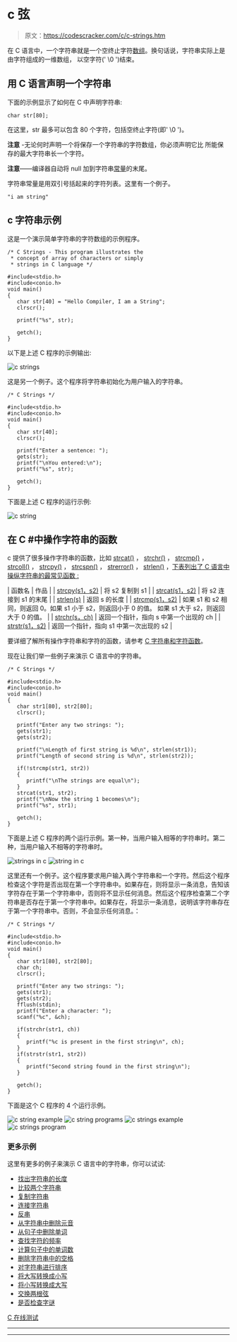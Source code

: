 # c 弦

> 原文：<https://codescracker.com/c/c-strings.htm>

在 C 语言中，一个字符串就是一个空终止字符[数组](/c/c-arrays.htm)。换句话说，字符串实际上是由字符组成的一维数组， 以空字符(' \0 ')结束。

## 用 C 语言声明一个字符串

下面的示例显示了如何在 C 中声明字符串:

```
char str[80];
```

在这里，str 最多可以包含 80 个字符，包括空终止字符(即' \0 ')。

**注意** -无论何时声明一个将保存一个字符串的字符数组，你必须声明它比 所能保存的最大字符串长一个字符。

**注意**——编译器自动将 null 加到字符串[常量](/c/c-constants.htm)的末尾。

字符串常量是用双引号括起来的字符列表。这里有一个例子。

```
"i am string"
```

## c 字符串示例

这是一个演示简单字符串的字符数组的示例程序。

```
/* C Strings - This program illustrates the
 * concept of array of characters or simply
 * strings in C language */

#include<stdio.h>
#include<conio.h>
void main()
{
   char str[40] = "Hello Compiler, I am a String";
   clrscr();

   printf("%s", str);

   getch();
}
```

以下是上述 C 程序的示例输出:

![c strings](img/55bae589dab24ee5a4027aa7ecacbb2a.png)

这是另一个例子。这个程序将字符串初始化为用户输入的字符串。

```
/* C Strings */

#include<stdio.h>
#include<conio.h>
void main()
{
   char str[40];
   clrscr();

   printf("Enter a sentence: ");
   gets(str);
   printf("\nYou entered:\n");
   printf("%s", str);

   getch();
}
```

下面是上述 C 程序的运行示例:

![c string](img/a8445f82ac031df58e6ea4bd21774548.png)

## 在 C #中操作字符串的函数

c 提供了很多操作字符串的函数，比如 [strcat()](/c/function/string-character/strcat.htm) ， [strchr()](/c/function/string-character/strchr.htm) ， [strcmp()](/c/function/string-character/strcmp.htm) ， [strcoll()](/c/function/string-character/strcoll.htm) ， [strcpy()](/c/function/string-character/strcpy.htm) ， [strcspn()](/c/function/string-character/strcspn.htm) ， [strerror()](/c/function/string-character/strerror.htm) ， [strlen()](/c/function/string-character/strlen.htm) ，[下表列出了 C 语言中操纵字符串的最常见函数 :](/c/function/string-character/strncat.htm)

| 函数名 | 作品 |
| [strcpy(s1，s2)](/c/function/string-character/strcpy.htm) | 将 s2 复制到 s1 |
| [strcat(s1，s2)](/c/function/string-character/strcat.htm) | 将 s2 连接到 s1 的末尾 |
| [strlen(s)](/c/function/string-character/strlen.htm) | 返回 s 的长度 |
| [strcmp(s1，s2)](/c/function/string-character/strcmp.htm) | 如果 s1 和 s2 相同，则返回 0。如果 s1 小于 s2，则返回小于 0 的值。
如果 s1 大于 s2，则返回大于 0 的值。 |
| [strchr(s，ch)](/c/function/string-character/strchr.htm) | 返回一个指针，指向 s 中第一个出现的 ch |
| [strstr(s1，s2)](/c/function/string-character/strstr.htm) | 返回一个指针，指向 s1 中第一次出现的 s2 |

要详细了解所有操作字符串和字符的函数，请参考 [C 字符串和字符函数](/c/function/string-character/c-string-character-functions.htm)。

现在让我们举一些例子来演示 C 语言中的字符串。

```
/* C Strings */

#include<stdio.h>
#include<conio.h>
void main()
{
   char str1[80], str2[80];
   clrscr();

   printf("Enter any two strings: ");
   gets(str1);
   gets(str2);

   printf("\nLength of first string is %d\n", strlen(str1));
   printf("Length of second string is %d\n", strlen(str2));

   if(!strcmp(str1, str2))
   {
      printf("\nThe strings are equal\n");
   }
   strcat(str1, str2);
   printf("\nNow the string 1 becomes\n");
   printf("%s", str1);

   getch();
}
```

下面是上述 C 程序的两个运行示例。第一种，当用户输入相等的字符串时。第二种，当用户输入不相等的字符串时。

![strings in c](img/cc72a835610cdaf8d6b7d2565a2debd1.png)
![string in c](img/6214d18459f5475e35c087ccc089f27e.png)

这里还有一个例子。这个程序要求用户输入两个字符串和一个字符。然后这个程序检查这个字符是否出现在第一个字符串中。如果存在，则将显示一条消息，告知该字符存在于第一个字符串中，否则将不显示任何消息。然后这个程序检查第二个字符串是否存在于第一个字符串中。如果存在，将显示一条消息，说明该字符串存在于第一个字符串中。否则，不会显示任何消息。：

```
/* C Strings */

#include<stdio.h>
#include<conio.h>
void main()
{
   char str1[80], str2[80];
   char ch;
   clrscr();

   printf("Enter any two strings: ");
   gets(str1);
   gets(str2);
   fflush(stdin);
   printf("Enter a character: ");
   scanf("%c", &ch);

   if(strchr(str1, ch))
   {
      printf("%c is present in the first string\n", ch);
   }
   if(strstr(str1, str2))
   {
      printf("Second string found in the first string\n");
   }

   getch();
}
```

下面是这个 C 程序的 4 个运行示例。

![c string example](img/a7f0e3bd7d1f80bd664b1ef308fc4569.png)
![c string programs](img/7761338e085d4bec36f371ef3bfa6f46.png)
![c strings example](img/d506c4a9a14323e4a7afa7c049b74f2a.png)
![c strings program](img/6ba5458fe6974ec56e7811851c2b42e4.png)

### 更多示例

这里有更多的例子来演示 C 语言中的字符串，你可以试试:

*   [找出字符串的长度](/c/program/c-program-find-length-of-string.htm)
*   [比较两个字符串](/c/program/c-program-compare-two-string.htm)
*   [复制字符串](/c/program/c-program-copy-string.htm)
*   [连接字符串](/c/program/c-program-concatenate-string.htm)
*   [反串](/c/program/c-program-reverse-string.htm)
*   [从字符串中删除元音](/c/program/c-program-delete-vowels-from-string.htm)
*   [从句子中删除单词](/c/program/c-program-delete-words-from-sentence.htm)
*   [查找字符的频率](/c/program/c-program-frequency-character.htm)
*   [计算句子中的单词数](/c/program/c-program-count-words-in-sentence.htm)
*   [删除字符串中的空格](/c/program/c-program-remove-spaces-from-string.htm)
*   [对字符串进行排序](/c/program/c-program-sort-string.htm)
*   [将大写转换成小写](/c/program/c-program-convert-uppercase-into-lowercase.htm)
*   [将小写转换成大写](/c/program/c-program-convert-lowercase-into-uppercase.htm)
*   [交换两根弦](/c/program/c-program-swap-two-strings.htm)
*   [是否检查字谜](/c/program/c-anagram-program.htm)

[C 在线测试](/exam/showtest.php?subid=2)

* * *

* * *